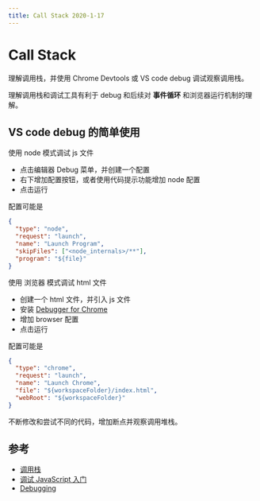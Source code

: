 ```yaml
---
title: Call Stack 2020-1-17
---
```


# Call Stack

理解调用栈，并使用 Chrome Devtools 或 VS code debug 调试观察调用栈。

理解调用栈和调试工具有利于 debug 和后续对 **事件循环** 和浏览器运行机制的理解。

## VS code debug 的简单使用

使用 node 模式调试 js 文件

- 点击编辑器 Debug 菜单，并创建一个配置
- 右下增加配置按钮，或者使用代码提示功能增加 node 配置
- 点击运行

配置可能是

```json
{
  "type": "node",
  "request": "launch",
  "name": "Launch Program",
  "skipFiles": ["<node_internals>/**"],
  "program": "${file}"
}
```

使用 浏览器 模式调试 html 文件

- 创建一个 html 文件，并引入 js 文件
- 安装 [Debugger for Chrome](https://marketplace.visualstudio.com/items?itemName=msjsdiag.debugger-for-chrome)
- 增加 browser 配置
- 点击运行

配置可能是

```json
{
  "type": "chrome",
  "request": "launch",
  "name": "Launch Chrome",
  "file": "${workspaceFolder}/index.html",
  "webRoot": "${workspaceFolder}"
}
```

不断修改和尝试不同的代码，增加断点并观察调用堆栈。

## 参考

- [调用栈](https://developer.mozilla.org/zh-CN/docs/Glossary/Call_stack)
- [调试 JavaScript 入门](https://developers.google.com/web/tools/chrome-devtools/javascript?hl=zh-cn)
- [Debugging](https://code.visualstudio.com/docs/editor/debugging)
